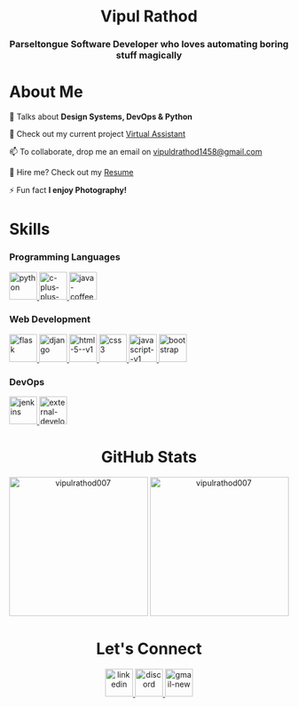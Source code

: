 <div align="center">
    <h1>Vipul Rathod</h1>
    <h3>Parseltongue Software Developer who loves automating boring stuff magically</h3>
</div>

<div>

# About Me

💬 Talks about **Design Systems, DevOps & Python**

🔭 Check out my current project [Virtual Assistant](https://github.com/VipulRathod007/VirtualAssistant)

📫 To collaborate, drop me an email on <a href="mailto:vipuldrathod1458@gmail.com">vipuldrathod1458@gmail.com</a>

📄 Hire me? Check out my [Resume](https://drive.google.com/file/d/1mPwRLfjkcfOYssdoPLzAb_hRHGiCkQ93/view)

⚡ Fun fact **I enjoy Photography!**

</div>

<div name="tools" class="row">

# Skills
  
<div>

### Programming Languages

<a href="#" target="_blank" rel="noreferrer">
    <img width="50" height="50" src="https://img.icons8.com/ios-filled/50/ffffff/python.png" alt="python"/>
</a>
<a href="#" target="_blank" rel="noreferrer">
    <img width="50" height="50" src="https://img.icons8.com/ios-filled/50/ffffff/c-plus-plus-logo.png" alt="c-plus-plus-logo"/>
</a>
<a href="#" target="_blank" rel="noreferrer">
    <img width="50" height="50" src="https://img.icons8.com/ios/50/ffffff/java-coffee-cup-logo--v1.png" alt="java-coffee-cup-logo--v1"/>
</a>
</div>

<div>

### Web Development

<a href="#" target="_blank" rel="noreferrer">
    <img width="50" height="50" src="https://img.icons8.com/ios/50/ffffff/flask.png" alt="flask"/>
</a>
<a href="#" target="_blank" rel="noreferrer">
    <img width="50" height="50" src="https://img.icons8.com/ios-filled/50/ffffff/django.png" alt="django"/>
</a>
<a href="#" target="_blank" rel="noreferrer">
    <img width="50" height="50" src="https://img.icons8.com/ios/50/ffffff/html-5--v1.png" alt="html-5--v1"/>
</a>
<a href="#" target="_blank" rel="noreferrer">
    <img width="50" height="50" src="https://img.icons8.com/ios/50/ffffff/css3.png" alt="css3"/>
</a>
<a href="#" target="_blank" rel="noreferrer">
    <img width="50" height="50" src="https://img.icons8.com/ios/50/ffffff/javascript--v1.png" alt="javascript--v1"/>
</a>
<a href="#" target="_blank" rel="noreferrer">
    <img width="50" height="50" src="https://img.icons8.com/windows/50/ffffff/bootstrap.png" alt="bootstrap"/>
</a>
</div>

<div>
  
### DevOps

<a href="#" target="_blank" rel="noreferrer">
    <img width="50" height="50" src="https://img.icons8.com/windows/50/ffffff/jenkins.png" alt="jenkins"/>
</a>
<a href="#" target="_blank" rel="noreferrer">
    <img width="50" height="50" src="https://img.icons8.com/external-tal-revivo-bold-tal-revivo/50/ffffff/external-development-experience-through-the-native-integrations-of-azure-with-visual-studio-logo-bold-tal-revivo.png" alt="external-development-experience-through-the-native-integrations-of-azure-with-visual-studio-logo-bold-tal-revivo"/>
</a>
</div>

<div align="center">

# GitHub Stats
<p>
    <img height="250" src="https://github-readme-stats.vercel.app/api?username=vipulrathod007&show_icons=true&theme=transparent&locale=en&layout=compact&title_color=ffffff&text_color=ffffff" alt="vipulrathod007" />
    <img height="250" src="https://github-readme-stats.vercel.app/api/top-langs?username=vipulrathod007&show_icons=true&theme=transparent&locale=en&layout=compact&langs_count=10&title_color=ffffff&text_color=ffffff" alt="vipulrathod007" />
</p>
</div>

<div align="center">

# Let's Connect
<p>
<a href="https://linkedin.com/in/vipulrathod7" target="blank">
    <img width="50" height="50" src="https://img.icons8.com/ios/500/ffffff/linkedin.png" alt="linkedin"/>
</a>
<a href="https://discord.gg/vrathodev" target="blank">
    <img width="50" height="50" src="https://img.icons8.com/pulsar-line/500/ffffff/discord-new-logo.png" alt="discord"/>
</a>
<a href="mailto:vipuldrathod1458@gmail.com" target="blank">
    <img width="50" height="50" src="https://img.icons8.com/ios-filled/50/ffffff/gmail-new.png" alt="gmail-new"/>
</a>
</p>
</div>

